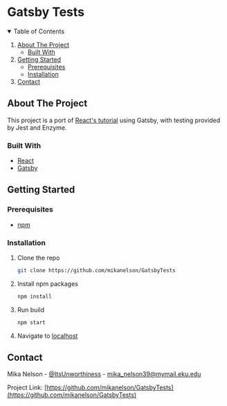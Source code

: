 <h1>Gatsby Tests</h1>

<details open="open">
  <summary>Table of Contents</summary>
  <ol>
    <li>
      <a href="#about-the-project">About The Project</a>
      <ul>
        <li><a href="#built-with">Built With</a></li>
      </ul>
    </li>
    <li>
      <a href="#getting-started">Getting Started</a>
      <ul>
        <li><a href="#prerequisites">Prerequisites</a></li>
        <li><a href="#installation">Installation</a></li>
      </ul>
    </li>
    <li><a href="#contact">Contact</a></li>
  </ol>
</details>

## About The Project

This project is a port of [React's tutorial](https://reactjs.org/tutorial/tutorial.html) using Gatsby, with testing provided by Jest and Enzyme.

### Built With

* [React](https://reactjs.org/)
* [Gatsby](https://www.gatsbyjs.com/)

## Getting Started

### Prerequisites

* [npm](https://www.npmjs.com/get-npm)

### Installation

1. Clone the repo
   ```sh
   git clone https://github.com/mikanelson/GatsbyTests
   ```
3. Install npm packages
   ```sh
   npm install
   ```
4. Run build
   ```sh
   npm start
   ```
5. Navigate to [localhost](http://localhost:8000/)

## Contact

Mika Nelson - [@ItsUnworthiness](https://twitter.com/ItsUnworthiness) - mika_nelson39@mymail.eku.edu

Project Link: [https://github.com/mikanelson/GatsbyTests](https://github.com/mikanelson/GatsbyTests)
